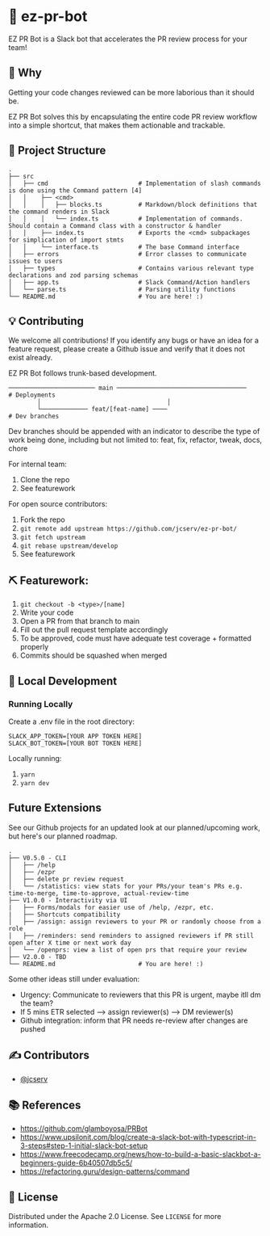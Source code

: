 # 🤖 ez-pr-bot

EZ PR Bot is a Slack bot that accelerates the PR review process for your team!

## 🤔 Why

Getting your code changes reviewed can be more laborious than it should be.

EZ PR Bot solves this by encapsulating the entire code PR review workflow into a simple shortcut, that makes them actionable and trackable.

## 📁 Project Structure

```text
.
├── src
│   ├── cmd                         # Implementation of slash commands is done using the Command pattern [4]
│   │    ├── <cmd>
│   │    │   ├── blocks.ts          # Markdown/block definitions that the command renders in Slack
│   │    │   └── index.ts           # Implementation of commands. Should contain a Command class with a constructor & handler
│   │    ├── index.ts               # Exports the <cmd> subpackages for simplication of import stmts
│   │    └── interface.ts           # The base Command interface
│   ├── errors                      # Error classes to communicate issues to users
│   ├── types                       # Contains various relevant type declarations and zod parsing schemas
│   ├── app.ts                      # Slack Command/Action handlers
│   └── parse.ts                    # Parsing utility functions
└── README.md                       # You are here! :)
```

## 💡 Contributing

We welcome all contributions! If you identify any bugs or have an idea for a feature request, please create a Github issue and verify that it does not exist already.

EZ PR Bot follows trunk-based development.

```
──────────────────────── main ────────────────────────────────────    # Deployments
        │                                   │
        └───────────── feat/[feat-name] ────                          # Dev branches
```

Dev branches should be appended with an indicator to describe the type of work being done,
including but not limited to: feat, fix, refactor, tweak, docs, chore

For internal team:

1. Clone the repo
2. See featurework

For open source contributors:

1. Fork the repo
2. `git remote add upstream https://github.com/jcserv/ez-pr-bot/`
3. `git fetch upstream`
4. `git rebase upstream/develop`
5. See featurework

## ⛏️ Featurework:

1. `git checkout -b <type>/[name]`
2. Write your code
3. Open a PR from that branch to main
4. Fill out the pull request template accordingly
5. To be approved, code must have adequate test coverage + formatted properly
6. Commits should be squashed when merged

## 💼 Local Development

### Running Locally

Create a .env file in the root directory:

```
SLACK_APP_TOKEN=[YOUR APP TOKEN HERE]
SLACK_BOT_TOKEN=[YOUR BOT TOKEN HERE]
```

Locally running:

1. `yarn`
2. `yarn dev`

## Future Extensions

See our Github projects for an updated look at our planned/upcoming work, but here's our planned roadmap.

```text
.
├── V0.5.0 - CLI
│   ├── /help
│   ├── /ezpr
│   ├── delete pr review request
│   └── /statistics: view stats for your PRs/your team's PRs e.g. time-to-merge, time-to-approve, actual-review-time
├── V1.0.0 - Interactivity via UI
|   ├── Forms/modals for easier use of /help, /ezpr, etc.
|   ├── Shortcuts compatibility
│   ├── /assign: assign reviewers to your PR or randomly choose from a role
│   ├── /reminders: send reminders to assigned reviewers if PR still open after X time or next work day
│   └── /openprs: view a list of open prs that require your review
├── V2.0.0 - TBD
└── README.md                       # You are here! :)
```

Some other ideas still under evaluation:

- Urgency: Communicate to reviewers that this PR is urgent, maybe itll dm the team?
- If 5 mins ETR selected —> assign reviewer(s) —> DM reviewer(s)
- Github integration: inform that PR needs re-review after changes are pushed

## ✍️ Contributors <a name = "authors"></a>

- [@jcserv](https://jarrodservilla.com)

## 📚 References

- https://github.com/glamboyosa/PRBot
- https://www.upsilonit.com/blog/create-a-slack-bot-with-typescript-in-3-steps#step-1-initial-slack-bot-setup
- https://www.freecodecamp.org/news/how-to-build-a-basic-slackbot-a-beginners-guide-6b40507db5c5/
- https://refactoring.guru/design-patterns/command

## 🏁 License

Distributed under the Apache 2.0 License. See `LICENSE` for more information.

